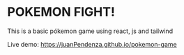 # POKEMON FIGHT!

This is a basic pókemon game using react, js and tailwind

Live demo: https://juanPendenza.github.io/pokemon-game
